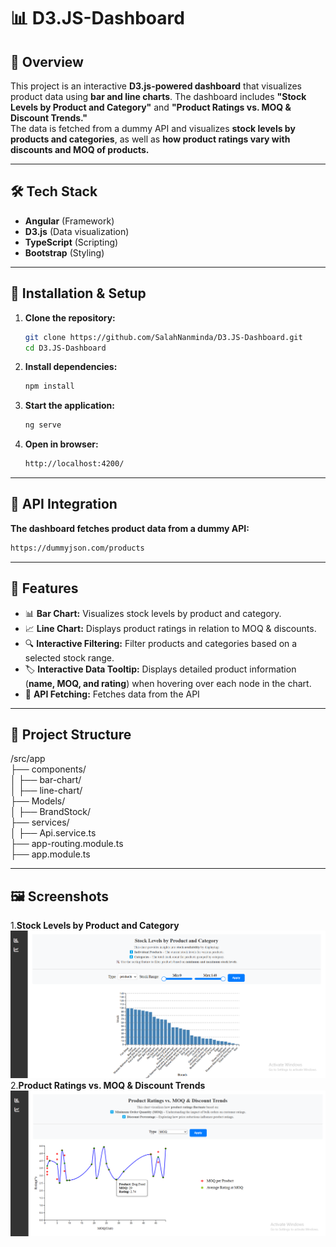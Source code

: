# 📊 D3.JS-Dashboard

## 🚀 Overview

This project is an interactive **D3.js-powered dashboard** that visualizes product data using **bar and line charts**. The dashboard includes **"Stock Levels by Product and Category"** and **"Product Ratings vs. MOQ & Discount Trends."**  
The data is fetched from a dummy API and visualizes **stock levels by products and categories**, as well as **how product ratings vary with discounts and MOQ of products.**

---

## 🛠 Tech Stack

- **Angular** (Framework)
- **D3.js** (Data visualization)
- **TypeScript** (Scripting)
- **Bootstrap** (Styling)

---

## 🔧 Installation & Setup

1. **Clone the repository:**

   ```sh
   git clone https://github.com/SalahNanminda/D3.JS-Dashboard.git
   cd D3.JS-Dashboard

   ```

2. **Install dependencies:**

   ```sh
   npm install
   ```

3. **Start the application:**

   ```sh
   ng serve
   ```

4. **Open in browser:**

   ```sh
   http://localhost:4200/
   ```

---

## 📡 API Integration

**The dashboard fetches product data from a dummy API:**

```sh
https://dummyjson.com/products
```

---

## 📌 Features

- 📊 **Bar Chart:** Visualizes stock levels by product and category.
- 📈 **Line Chart:** Displays product ratings in relation to MOQ & discounts.
- 🔍 **Interactive Filtering:** Filter products and categories based on a selected stock range.
- 🏷 **Interactive Data Tooltip:** Displays detailed product information (**name, MOQ, and rating**) when hovering over each node in the chart.
- 📡 **API Fetching:** Fetches data from the API

---

## 📁 Project Structure

/src/app  
├── components/  
│ ├── bar-chart/  
│ ├── line-chart/  
├── Models/  
│ ├── BrandStock/  
├── services/  
│ ├── Api.service.ts  
├── app-routing.module.ts  
├── app.module.ts

---

## 🖼 Screenshots

1.**Stock Levels by Product and Category**
![alt text](image.png) 2.**Product Ratings vs. MOQ & Discount Trends**
![alt text](image-1.png)
